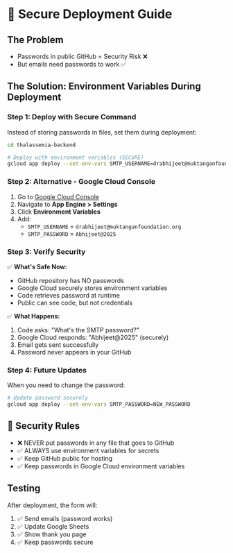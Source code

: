 # 🔐 Secure Deployment Guide

## The Problem
- Passwords in public GitHub = Security Risk ❌
- But emails need passwords to work ✅

## The Solution: Environment Variables During Deployment

### Step 1: Deploy with Secure Command
Instead of storing passwords in files, set them during deployment:

```bash
cd thalassemia-backend

# Deploy with environment variables (SECURE)
gcloud app deploy --set-env-vars SMTP_USERNAME=drabhijeet@muktanganfoundation.org,SMTP_PASSWORD=Abhijeet@2025
```

### Step 2: Alternative - Google Cloud Console
1. Go to [Google Cloud Console](https://console.cloud.google.com)
2. Navigate to **App Engine > Settings**
3. Click **Environment Variables**
4. Add:
   - `SMTP_USERNAME` = `drabhijeet@muktanganfoundation.org`
   - `SMTP_PASSWORD` = `Abhijeet@2025`

### Step 3: Verify Security
✅ **What's Safe Now:**
- GitHub repository has NO passwords
- Google Cloud securely stores environment variables
- Code retrieves password at runtime
- Public can see code, but not credentials

✅ **What Happens:**
1. Code asks: "What's the SMTP password?"
2. Google Cloud responds: "Abhijeet@2025" (securely)
3. Email gets sent successfully
4. Password never appears in your GitHub

### Step 4: Future Updates
When you need to change the password:
```bash
# Update password securely
gcloud app deploy --set-env-vars SMTP_PASSWORD=NEW_PASSWORD
```

## 🚨 Security Rules
- ❌ NEVER put passwords in any file that goes to GitHub
- ✅ ALWAYS use environment variables for secrets
- ✅ Keep GitHub public for hosting
- ✅ Keep passwords in Google Cloud environment variables

## Testing
After deployment, the form will:
1. ✅ Send emails (password works)
2. ✅ Update Google Sheets
3. ✅ Show thank you page
4. ✅ Keep passwords secure